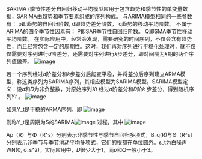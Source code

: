 SARIMA (季节性差分自回归移动平均模型应用于包含趋势和季节性的单变量数据，SARIMA由趋势和季节要素组成的序列构成。
      与ARIMA模型相同的一些参数有：
      p即趋势的自回归阶数,
      d即趋势差分阶数，
      q趋势的移动平均阶数。
不属于ARIMA的四个季节性因素有：
P即SAR季节性自回归阶数。
Q即SMA季节性移动平均阶数。
在实际应用中，经常会发现，需要研究的时间序列，不仅会含有趋势性，而且经常包含一定的周期性。这时，我们再对序列进行平稳化处理时，就不仅仅需要对序列进行𝑑阶差分，还需要对序列进行𝑘步差分，即对间隔为𝑘期的两个序列值做差。
![image](https://github.com/luopinyao579/sarima/assets/90679190/88f0a19b-6ee1-44f6-bc6f-d9797ec4aed4)

若一个序列经过𝑑阶差分和𝑘步差分后能变平稳，并将差分后序列建立ARMA模型，称这类序列为SARIMA序列，其相应模型为SARIMA模型。SARIMA模型定义：设𝑑和𝐷为非负整数，对原始序列𝑋𝑡 经过𝑑阶差分和𝐷阶𝑘 步差分，得到随机序列𝑌𝑡 。
![image](https://github.com/luopinyao579/sarima/assets/90679190/b9d68e9c-6abb-4893-992d-f8e86918b53f)

如果Y_t是平稳的ARMA序列，即
![image](https://github.com/luopinyao579/sarima/assets/90679190/54e1b49d-376c-446f-a362-cc1f65978025)

则称Y_t是周期为S的SARIMA![image](https://github.com/luopinyao579/sarima/assets/90679190/116bc65b-b454-499d-9f2f-a963fbf3e66d)
过程，其中
![image](https://github.com/luopinyao579/sarima/assets/90679190/7c726c9c-04da-4b66-a9fe-64d51c63edb9)

Ap（R）与Φ（R^s）分别表示非季节性与季节自回归多项式，B_q(R)与Θ（R^s）分别表示非季节与季节滑动平均多项式，它们的根都在单位圆外。ε_t为白噪声WN(0, σ_s^2)。实际应用中，𝐷很少大于1，而𝑝和𝑄一般小于3。

